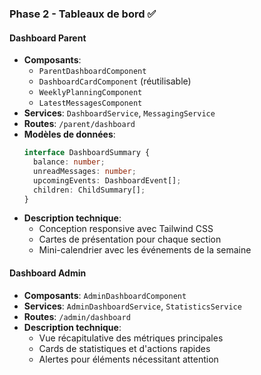 ### Phase 2 - Tableaux de bord ✅

#### Dashboard Parent
- **Composants**: 
  - `ParentDashboardComponent`
  - `DashboardCardComponent` (réutilisable)
  - `WeeklyPlanningComponent`
  - `LatestMessagesComponent`
- **Services**: `DashboardService`, `MessagingService`
- **Routes**: `/parent/dashboard`
- **Modèles de données**:
  ```typescript
  interface DashboardSummary {
    balance: number;
    unreadMessages: number;
    upcomingEvents: DashboardEvent[];
    children: ChildSummary[];
  }
  ```
- **Description technique**:
  - Conception responsive avec Tailwind CSS
  - Cartes de présentation pour chaque section
  - Mini-calendrier avec les événements de la semaine

#### Dashboard Admin
- **Composants**: `AdminDashboardComponent`
- **Services**: `AdminDashboardService`, `StatisticsService`
- **Routes**: `/admin/dashboard`
- **Description technique**:
  - Vue récapitulative des métriques principales
  - Cards de statistiques et d'actions rapides
  - Alertes pour éléments nécessitant attention

